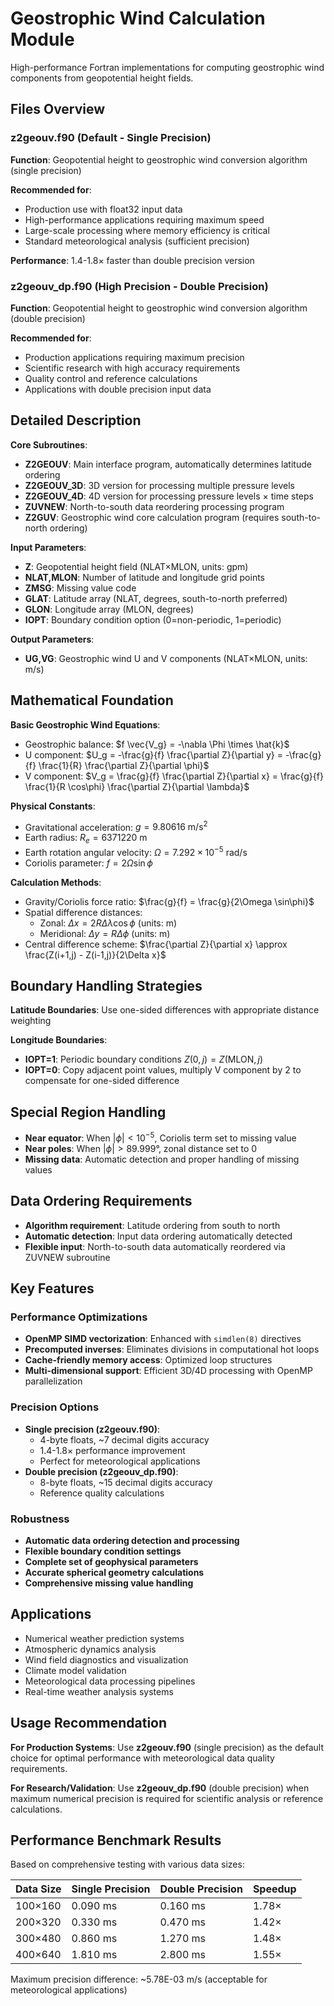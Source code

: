 # Geostrophic Wind Calculation Module

High-performance Fortran implementations for computing geostrophic wind components from geopotential height fields.

## Files Overview

### z2geouv.f90 (Default - Single Precision)
**Function**: Geopotential height to geostrophic wind conversion algorithm (single precision)

**Recommended for**:
- Production use with float32 input data
- High-performance applications requiring maximum speed
- Large-scale processing where memory efficiency is critical
- Standard meteorological analysis (sufficient precision)

**Performance**: 1.4-1.8× faster than double precision version

### z2geouv_dp.f90 (High Precision - Double Precision)
**Function**: Geopotential height to geostrophic wind conversion algorithm (double precision)

**Recommended for**:
- Production applications requiring maximum precision
- Scientific research with high accuracy requirements
- Quality control and reference calculations
- Applications with double precision input data

## Detailed Description

**Core Subroutines**:
- **Z2GEOUV**: Main interface program, automatically determines latitude ordering
- **Z2GEOUV_3D**: 3D version for processing multiple pressure levels
- **Z2GEOUV_4D**: 4D version for processing pressure levels × time steps
- **ZUVNEW**: North-to-south data reordering processing program
- **Z2GUV**: Geostrophic wind core calculation program (requires south-to-north ordering)

**Input Parameters**:
- **Z**: Geopotential height field (NLAT×MLON, units: gpm)
- **NLAT,MLON**: Number of latitude and longitude grid points
- **ZMSG**: Missing value code
- **GLAT**: Latitude array (NLAT, degrees, south-to-north preferred)
- **GLON**: Longitude array (MLON, degrees)
- **IOPT**: Boundary condition option (0=non-periodic, 1=periodic)

**Output Parameters**:
- **UG,VG**: Geostrophic wind U and V components (NLAT×MLON, units: m/s)

## Mathematical Foundation

**Basic Geostrophic Wind Equations**:
- Geostrophic balance: $f \vec{V_g} = -\nabla \Phi \times \hat{k}$
- U component: $U_g = -\frac{g}{f} \frac{\partial Z}{\partial y} = -\frac{g}{f} \frac{1}{R} \frac{\partial Z}{\partial \phi}$
- V component: $V_g = \frac{g}{f} \frac{\partial Z}{\partial x} = \frac{g}{f} \frac{1}{R \cos\phi} \frac{\partial Z}{\partial \lambda}$

**Physical Constants**:
- Gravitational acceleration: $g = 9.80616 \text{ m/s}^2$
- Earth radius: $R_e = 6371220 \text{ m}$
- Earth rotation angular velocity: $\Omega = 7.292 \times 10^{-5} \text{ rad/s}$
- Coriolis parameter: $f = 2\Omega \sin\phi$

**Calculation Methods**:
- Gravity/Coriolis force ratio: $\frac{g}{f} = \frac{g}{2\Omega \sin\phi}$
- Spatial difference distances:
  - Zonal: $\Delta x = 2R \Delta\lambda \cos\phi$ (units: m)
  - Meridional: $\Delta y = R \Delta\phi$ (units: m)
- Central difference scheme: $\frac{\partial Z}{\partial x} \approx \frac{Z(i+1,j) - Z(i-1,j)}{2\Delta x}$

## Boundary Handling Strategies

**Latitude Boundaries**: Use one-sided differences with appropriate distance weighting

**Longitude Boundaries**:
- **IOPT=1**: Periodic boundary conditions $Z(0,j) = Z(\text{MLON},j)$
- **IOPT=0**: Copy adjacent point values, multiply V component by 2 to compensate for one-sided difference

## Special Region Handling

- **Near equator**: When $|\phi| < 10^{-5}$, Coriolis term set to missing value
- **Near poles**: When $|\phi| > 89.999°$, zonal distance set to 0
- **Missing data**: Automatic detection and proper handling of missing values

## Data Ordering Requirements

- **Algorithm requirement**: Latitude ordering from south to north
- **Automatic detection**: Input data ordering automatically detected
- **Flexible input**: North-to-south data automatically reordered via ZUVNEW subroutine

## Key Features

### Performance Optimizations
- **OpenMP SIMD vectorization**: Enhanced with `simdlen(8)` directives
- **Precomputed inverses**: Eliminates divisions in computational hot loops
- **Cache-friendly memory access**: Optimized loop structures
- **Multi-dimensional support**: Efficient 3D/4D processing with OpenMP parallelization

### Precision Options
- **Single precision (z2geouv.f90)**:
  - 4-byte floats, ~7 decimal digits accuracy
  - 1.4-1.8× performance improvement
  - Perfect for meteorological applications
- **Double precision (z2geouv_dp.f90)**:
  - 8-byte floats, ~15 decimal digits accuracy
  - Reference quality calculations

### Robustness
- **Automatic data ordering detection and processing**
- **Flexible boundary condition settings**
- **Complete set of geophysical parameters**
- **Accurate spherical geometry calculations**
- **Comprehensive missing value handling**

## Applications

- Numerical weather prediction systems
- Atmospheric dynamics analysis
- Wind field diagnostics and visualization
- Climate model validation
- Meteorological data processing pipelines
- Real-time weather analysis systems

## Usage Recommendation

**For Production Systems**: Use **z2geouv.f90** (single precision) as the default choice for optimal performance with meteorological data quality requirements.

**For Research/Validation**: Use **z2geouv_dp.f90** (double precision) when maximum numerical precision is required for scientific analysis or reference calculations.

## Performance Benchmark Results

Based on comprehensive testing with various data sizes:

| Data Size | Single Precision | Double Precision | Speedup |
|-----------|-----------------|------------------|---------|
| 100×160   | 0.090 ms        | 0.160 ms         | 1.78×   |
| 200×320   | 0.330 ms        | 0.470 ms         | 1.42×   |
| 300×480   | 0.860 ms        | 1.270 ms         | 1.48×   |
| 400×640   | 1.810 ms        | 2.800 ms         | 1.55×   |

Maximum precision difference: ~5.78E-03 m/s (acceptable for meteorological applications)
